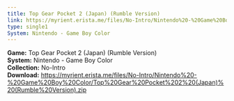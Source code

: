 ```yaml
---
title: Top Gear Pocket 2 (Japan) (Rumble Version)
link: https://myrient.erista.me/files/No-Intro/Nintendo%20-%20Game%20Boy%20Color/Top%20Gear%20Pocket%202%20(Japan)%20(Rumble%20Version).zip
type: single1
System: Nintendo - Game Boy Color
---
```

<b>Game:</b> Top Gear Pocket 2 (Japan) (Rumble Version)<br>
<b>System:</b> Nintendo - Game Boy Color<br>
<b>Collection:</b> No-Intro<br>
<b>Download:</b> https://myrient.erista.me/files/No-Intro/Nintendo%20-%20Game%20Boy%20Color/Top%20Gear%20Pocket%202%20(Japan)%20(Rumble%20Version).zip